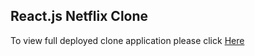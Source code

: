 <h2>React.js Netflix Clone</h2>

<p>
  To view full deployed clone application please click <a href="https://netflix-clone-ab444.web.app/">Here</a>
</p>
